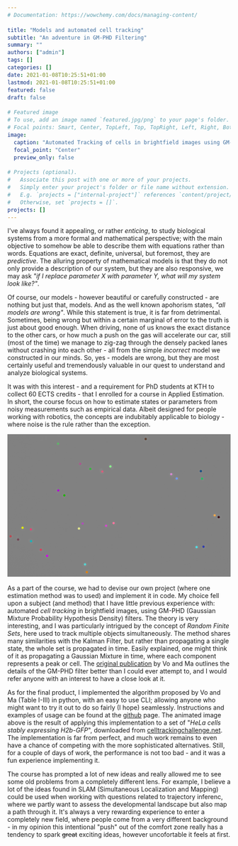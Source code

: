 ```yaml
---
# Documentation: https://wowchemy.com/docs/managing-content/

title: "Models and automated cell tracking"
subtitle: "An adventure in GM-PHD Filtering"
summary: ""
authors: ["admin"]
tags: []
categories: []
date: 2021-01-08T10:25:51+01:00
lastmod: 2021-01-08T10:25:51+01:00
featured: false
draft: false

# Featured image
# To use, add an image named `featured.jpg/png` to your page's folder.
# Focal points: Smart, Center, TopLeft, Top, TopRight, Left, Right, BottomLeft, Bottom, BottomRight.
image:
  caption: "Automated Tracking of cells in brightfield images using GM-PHD filters"
  focal_point: "Center"
  preview_only: false

# Projects (optional).
#   Associate this post with one or more of your projects.
#   Simply enter your project's folder or file name without extension.
#   E.g. `projects = ["internal-project"]` references `content/project/deep-learning/index.md`.
#   Otherwise, set `projects = []`.
projects: []
---
```


I've always found it appealing, or rather _enticing_, to study biological
systems from a more formal and mathematical perspective; with the main objective
to somehow be able to describe them with equations rather than words. Equations
are exact, definite, universal, but foremost, they are _predictive_. The
alluring property of mathematical models is that they do not only provide a
description of our system, but they are also responsive, we may ask _"if I
replace parameter X with parameter Y, what will my system look like?"_. 

Of course, our models - however beautiful or carefully constructed - are nothing
but just that, models. And as the well known apohorism states, _"all models
are wrong"_. While this statement is true, it is far from detrimental.
Sometimes, being wrong but within a certain marginal of error to the truth is
just about good enough. When driving, none of us knows the exact distance to the
other cars, or how much a push on the gas will accelerate our car, still (most
of the time) we manage to zig-zag through the densely packed lanes without
crashing into each other - all from the simple *incorrect* model we constructed
in our minds. So, yes - models are wrong, but they are most certainly useful and
tremendously valuable in our quest to understand and analyze biological systems.

It was with this interest - and a requirement for PhD students at KTH to collect
60 ECTS credits - that I enrolled for a course in Applied Estimation. In short,
the course focus on how to estimate states or parameters from noisy measurements
such as empirical data. Albeit designed for people working with robotics, the
concepts are indubitably applicable to biology - where noise is the rule
rather than the exception.

![tracking animation](anim.gif)

As a part of the course, we had to devise our own project (where one estimation
method was to used) and implement it in code. My choice fell upon a subject (and
method) that I have little previous experience with: automated _cell tracking_
in brightfield images, using GM-PHD (Gaussian Mixture Probability Hypothesis
Density) filters. The theory is very interesting, and I was particularly
intrigued by the concept of _Random Finite Sets_, here used to track multiple
objects simultaneously. The method shares many similarities with the Kalman
Filter, but rather than propagating a single state, the whole set is propagated
in time. Easily explained, one might think of it as propagating a Gaussian
Mixture in time, where each component represents a peak or cell. The [original
publication](https://ieeexplore.ieee.org/document/1710358) by Vo and Ma outlines
the details of the GM-PHD filter better than I could ever attempt to, and I
would refer anyone with an interest to have a close look at it.

As for the final product, I implemented the algorithm proposed by Vo and Ma
(Table I-III) in python, with an easy to use CLI; allowing anyone who might want
to try it out to do so fairly (I hope) seamlessly. Instructions and examples of
usage can be found at the [github](https://github.com/almaan/CellTracker) page.
The animated image above is the result of applying this implementation to a set
of "_HeLa cells stably expressing H2b-GFP_", downloaded from
[celltrackingchallenge.net](http://celltrackingchallenge.net/2d-datasets/). The
implementation is far from perfect, and much work remains to even have a chance
of competing with the more sophisticated alternatives. Still, for a couple of
days of work, the performance is not too bad - and it was a fun experience
implementing it.

The course has prompted a lot of new ideas and really allowed me to see some old
problems from a completely different lens. For example, I believe a lot of the
ideas found in SLAM (Simultaneous Localization and Mapping) could be used when
working with questions related to trajectory inferenc, where we partly want to
assess the developmental landscape but also map a path through it. It's always a
very rewarding experience to enter a completely new field, where people come
from a very different background - in my opinion this intentional "push" out of
the comfort zone really has a tendency to spark ~~great~~ exciting ideas,
however uncofortable it feels at first.



